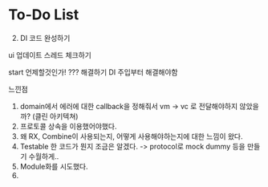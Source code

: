 #  To-Do List


2. DI  코드 완성하기


ui 업데이트 스레드 체크하기

start 언제할것인가!
??? 해결하기
DI 주입부터 해결해야함


느낀점
1. domain에서 에러에 대한 callback을 정해줘서 vm -> vc 로 전달해야하지 않았을까? (클린 아키텍쳐)
2. 프로토콜 상속을 이용했어야했다.
3. 왜 RX, Combine이 사용되는지, 어떻게 사용해야하는지에 대한 느낌이 왔다.
4. Testable 한 코드가 뭔지 조금은 알겠다. -> protocol로 mock dummy 등을 만들기 수월하게..
5. Module화를 시도했다.
6. 
